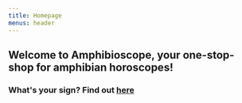 ```yaml
---
title: Homepage
menus: header
---
```

## Welcome to Amphibioscope, your one-stop-shop for amphibian horoscopes!

### What's your sign? Find out [here](https://rdtarvin.github.io/amphibioscope/find-your-sign) 
